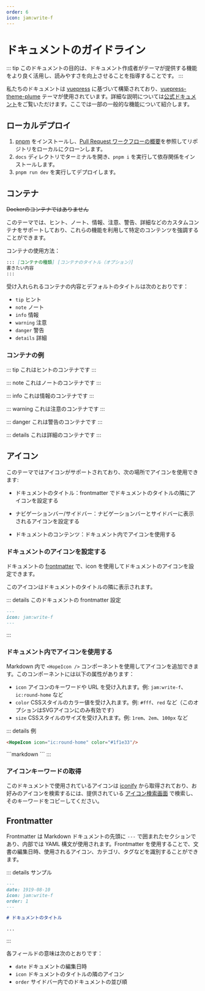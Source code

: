 ```yaml
---
order: 6
icon: jam:write-f
---
```


# ドキュメントのガイドライン

::: tip
このドキュメントの目的は、ドキュメント作成者がテーマが提供する機能をより良く活用し、読みやすさを向上させることを指導することです。
:::

私たちのドキュメントは [vuepress](https://github.com/vuejs/vuepress) に基づいて構築されており、[vuepress-theme-plume](https://github.com/pengzhanbo/vuepress-theme-plume) テーマが使用されています。詳細な説明については[公式ドキュメント](https://theme-plume.vuejs.press/)をご覧いただけます。ここでは一部の一般的な機能について紹介します。

## ローカルデプロイ

1. [pnpm](https://pnpm.io/installation) をインストールし、[Pull Request ワークフローの概要](./development.md#github-pull-request-流程简述)を参照してリポジトリをローカルにクローンします。
2. `docs` ディレクトリでターミナルを開き、`pnpm i` を実行して依存関係をインストールします。
3. `pnpm run dev` を実行してデプロイします。

## コンテナ

~~Dockerのコンテナではありません~~

このテーマでは、ヒント、ノート、情報、注意、警告、詳細などのカスタムコンテナをサポートしており、これらの機能を利用して特定のコンテンツを強調することができます。

コンテナの使用方法：

```markdown
::: [コンテナの種類] [コンテナのタイトル（オプション）]
書きたい内容
:::
```

受け入れられるコンテナの内容とデフォルトのタイトルは次のとおりです：

- `tip` ヒント
- `note` ノート
- `info` 情報
- `warning` 注意
- `danger` 警告
- `details` 詳細

### コンテナの例

::: tip
これはヒントのコンテナです
:::

::: note
これはノートのコンテナです
:::

::: info
これは情報のコンテナです
:::

::: warning
これは注意のコンテナです
:::

::: danger
これは警告のコンテナです
:::

::: details
これは詳細のコンテナです
:::

## アイコン

このテーマではアイコンがサポートされており、次の場所でアイコンを使用できます:

- ドキュメントのタイトル：frontmatter でドキュメントのタイトルの隣にアイコンを設定する

- ナビゲーションバー/サイドバー：ナビゲーションバーとサイドバーに表示されるアイコンを設定する

- ドキュメントのコンテンツ：ドキュメント内でアイコンを使用する

### ドキュメントのアイコンを設定する

ドキュメントの [frontmatter](#frontmatter) で、icon を使用してドキュメントのアイコンを設定できます。

このアイコンはドキュメントのタイトルの隣に表示されます。

::: details このドキュメントの frontmatter 設定

```markdown
---
icon: jam:write-f
---
```

:::

### ドキュメント内でアイコンを使用する

Markdown 内で `<HopeIcon />` コンポーネントを使用してアイコンを追加できます。このコンポーネントには以下の属性があります：

- `icon` アイコンのキーワードや URL を受け入れます。例: `jam:write-f`、`ic:round-home` など
- `color` CSSスタイルのカラー値を受け入れます。例: `#fff`、`red` など（このオプションはSVGアイコンにのみ有効です）
- `size` CSSスタイルのサイズを受け入れます。例: `1rem`、`2em`、`100px` など

::: details 例
<HopeIcon icon="ic:round-home" color="#1f1e33"/>

```markdown
<HopeIcon icon="ic:round-home" color="#1f1e33"/>
```

<HopeIcon icon="/images/maa-logo_512x512.png" size="4rem" />
```markdown
<HopeIcon icon="/images/maa-logo_512x512.png" size="4rem" />
```
:::

### アイコンキーワードの取得

このドキュメントで使用されているアイコンは [iconify](https://iconify.design/) から取得されており、お好みのアイコンを検索するには、提供されている [アイコン検索画面](https://icon-sets.iconify.design/) で検索し、そのキーワードをコピーしてください。

## Frontmatter

Frontmatter は Markdown ドキュメントの先頭に `---` で囲まれたセクションであり、内部では YAML 構文が使用されます。Frontmatter を使用することで、文書の編集日時、使用されるアイコン、カテゴリ、タグなどを識別することができます。

::: details サンプル

```markdown
---
date: 1919-08-10
icon: jam:write-f
order: 1
---

# ドキュメントのタイトル

...
```

:::

各フィールドの意味は次のとおりです：

- `date` ドキュメントの編集日時
- `icon` ドキュメントのタイトルの隣のアイコン
- `order` サイドバー内でのドキュメントの並び順
